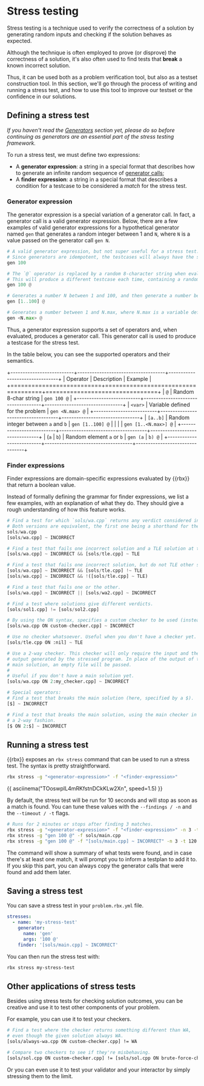 # Stress testing

Stress testing is a technique used to verify the correctness of a solution by generating random inputs
and checking if the solution behaves as expected.

Although the technique is often employed to prove (or disprove) the correctness of a solution, it's
also often used to find tests that **break** a known incorrect solution.

Thus, it can be used both as a problem verification tool, but also as a testset construction tool. In this section, we'll go through the process of writing and running a stress test, and how to use this tool to
improve our testset or the confidence in our solutions.

## Defining a stress test

*If you haven't read the [Generators](testset/generators.md) section yet, please do so before continuing as
generators are an essential part of the stress testing framework.*

To run a stress test, we must define two expressions:

- A **generator expression**: a string in a special format that describes how to generate an
  infinite random sequence of [generator calls](testset/generators.md#generator-calls);
- A **finder expression**: a string in a special format that describes a condition for a testcase
  to be considered a *match* for the stress test.

### Generator expression

The generator expression is a special variation of a generator call. In fact, a generator call
is a valid generator expression. Below, there are a few examples of valid generator expressions
for a hypothetical generator named `gen` that generates a random integer between 1 and `N`, where `N`
is a value passed on the generator call `gen N`.

```py
# A valid generator expression, but not super useful for a stress test.
# Since generators are idempotent, the testcases will always have the same number.
gen 100

# The `@` operator is replaced by a random 8-character string when evaluated.
# This will produce a different testcase each time, containing a random integer between 1 and 100.
gen 100 @

# Generates a number N between 1 and 100, and then generate a number between 1 and N.
gen [1..100] @

# Generates a number between 1 and N.max, where N.max is a variable defined for the problem.
gen <N.max> @
```

Thus, a generator expression supports a set of operators and, when evaluated, produces a generator call.
This generator call is used to produce a testcase for the stress test.

In the table below, you can see the supported operators and their semantics.

+--------------------------+------------------------------------+--------------------------------+
|         Operator         |            Description             |            Example             |
+==========================+====================================+================================+
| `@`                      | Random 8-char string               | `gen 100 @`                    |
+--------------------------+------------------------------------+--------------------------------+
| `<var>`                  | Variable defined for the problem   | `gen <N.max> @`                |
+--------------------------+------------------------------------+--------------------------------+
| `[a..b]`                 | Random integer between `a` and `b` | `gen [1..100] @`               |
|                          |                                    | `gen [1..<N.max>] @`           |
+--------------------------+------------------------------------+--------------------------------+
| (`a` &VerticalLine; `b`) | Random element `a` or `b`          | `gen (a` &VerticalLine; `b) @` |
+--------------------------+------------------------------------+--------------------------------+

### Finder expressions

Finder expressions are domain-specific expressions evaluated by {{rbx}} that return a boolean value.

Instead of formally defining the grammar for finder expressions, we list a few examples, with an explanation of what they do. They should give a rough understanding
of how this feature works.

```py
# Find a test for which `sols/wa.cpp` returns any verdict considered incorrect.
# Both versions are equivalent, the first one being a shorthand for the second.
sols/wa.cpp
[sols/wa.cpp] ~ INCORRECT

# Find a test that fails one incorrect solution and a TLE solution at the same time.
[sols/wa.cpp] ~ INCORRECT && [sols/tle.cpp] ~ TLE

# Find a test that fails one incorrect solution, but do not TLE other solution at the same time.
[sols/wa.cpp] ~ INCORRECT && [sols/tle.cpp] !~ TLE
[sols/wa.cpp] ~ INCORRECT && !([sols/tle.cpp] ~ TLE)

# Find a test that fails one or the other.
[sols/wa.cpp] ~ INCORRECT || [sols/wa2.cpp] ~ INCORRECT

# Find a test where solutions give different verdicts.
[sols/sol1.cpp] != [sols/sol2.cpp]

# By using the ON syntax, specifies a custom checker to be used (instead of the main one).
[sols/wa.cpp ON custom-checker.cpp] ~ INCORRECT

# Use no checker whatsoever. Useful when you don't have a checker yet.
[sols/tle.cpp ON :nil] ~ TLE

# Use a 2-way checker. This checker will only require the input and the
# output generated by the stressed program. In place of the output of the
# main solution, an empty file will be passed.
#
# Useful if you don't have a main solution yet.
[sols/wa.cpp ON 2:my_checker.cpp] ~ INCORRECT

# Special operators:
# Find a test that breaks the main solution (here, specified by a $).
[$] ~ INCORRECT

# Find a test that breaks the main solution, using the main checker in
# a 2-way fashion.
[$ ON 2:$] ~ INCORRECT
```

## Running a stress test

{{rbx}} exposes an `rbx stress` command that can be used to run a stress test. The syntax is pretty straightforward.

```sh
rbx stress -g "<generator-expression>" -f "<finder-expression>"
```

{{ asciinema("TOoswpIL4mRKfstnDCkKLw2Xn", speed=1.5) }}

By default, the stress test will be run for 10 seconds and will stop as soon as a match is found. You can tune these values
with the `--findings / -n` and the `--timeout / -t` flags.

```sh
# Runs for 2 minutes or stops after finding 3 matches.
rbx stress -g "<generator-expression>" -f "<finder-expression>" -n 3 -t 120
rbx stress -g "gen 100 @" -f sols/main.cpp
rbx stress -g "gen 100 @" -f "[sols/main.cpp] ~ INCORRECT" -n 3 -t 120
```

The command will show a summary of what tests were found, and in case there's at least one match, it will
prompt you to inform a testplan to add it to. If you skip this part, you can always copy the generator calls
that were found and add them later.

## Saving a stress test

You can save a stress test in your `problem.rbx.yml` file.

```yaml
stresses:
  - name: 'my-stress-test'
    generator:
      name: 'gen'
      args: '100 @'
    finder: '[sols/main.cpp] ~ INCORRECT'
```

You can then run the stress test with:

```sh
rbx stress my-stress-test
```

## Other applications of stress tests

Besides using stress tests for checking solution outcomes, you can be creative and use it to test other components of your problem.

For example, you can use it to test your checkers.

```sh
# Find a test where the checker returns something different than WA,
# even though the given solution always WA.
[sols/always-wa.cpp ON custom-checker.cpp] != WA

# Compare two checkers to see if they're misbehaving.
[sols/sol.cpp ON custom-checker.cpp] != [sols/sol.cpp ON brute-force-checker.cpp]
```

Or you can even use it to test your validator and your interactor by simply stressing them to the limit.




